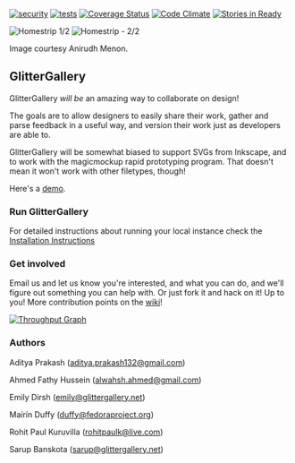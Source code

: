 [![security](https://hakiri.io/github/glittergallery/GlitterGallery/master.svg)](https://hakiri.io/github/glittergallery/GlitterGallery/master)
[![tests](https://travis-ci.org/glittergallery/GlitterGallery.svg?branch=master)](https://travis-ci.org/glittergallery/GlitterGallery)
[![Coverage Status](https://coveralls.io/repos/glittergallery/GlitterGallery/badge.svg?branch=master&service=github)](https://coveralls.io/github/glittergallery/GlitterGallery?branch=master)
[![Code Climate](https://codeclimate.com/github/glittergallery/GlitterGallery/badges/gpa.svg)](https://codeclimate.com/github/glittergallery/GlitterGallery)
[![Stories in Ready](https://badge.waffle.io/glittergallery/glittergallery.svg?label=ready&title=Ready)](http://waffle.io/glittergallery/glittergallery)


![Homestrip 1/2](http://thirstyforcola.files.wordpress.com/2013/05/front.jpg)
![Homestrip - 2/2](http://thirstyforcola.files.wordpress.com/2013/05/back.jpg)

Image courtesy Anirudh Menon.

## GlitterGallery

GlitterGallery _will be_ an amazing way to collaborate on design!

The goals are to allow designers to easily share their work, gather and parse feedback in a useful way, and version their work just as developers are able to.

GlitterGallery will be somewhat biased to support SVGs from Inkscape, and to work with the magicmockup rapid prototyping program. That doesn't mean it won't work with other filetypes, though!

Here's a [demo](http://glittergallery-dev.fedorainfracloud.org/).

### Run GlitterGallery

For detailed instructions about running your local instance check the [Installation Instructions](https://github.com/glittergallery/GlitterGallery/wiki/Installation-Instructions)

### Get involved

Email us and let us know you're interested, and what you can do, and we'll figure out something you can help with. Or just fork it and hack on it! Up to you! More contribution points on the [wiki](http://github.com/glittergallery/GlitterGallery/wiki)!

 [![Throughput Graph](https://graphs.waffle.io/glittergallery/glittergallery/throughput.svg)](https://waffle.io/glittergallery/glittergallery/metrics)

### Authors

Aditya Prakash (aditya.prakash132@gmail.com)

Ahmed Fathy Hussein (alwahsh.ahmed@gmail.com)

Emily Dirsh (emily@glittergallery.net)

Maírín Duffy (duffy@fedoraproject.org)

Rohit Paul Kuruvilla (rohitpaulk@live.com)

Sarup Banskota (sarup@glittergallery.net)
